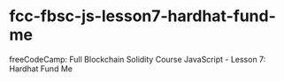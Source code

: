 # fcc-fbsc-js-lesson7-hardhat-fund-me
freeCodeCamp: Full Blockchain Solidity Course JavaScript - Lesson 7: Hardhat Fund Me
